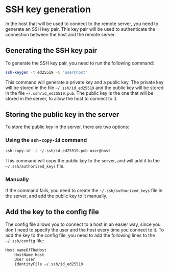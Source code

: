 # SSH key generation

In the host that will be used to connect to the remote server, you need to generate an SSH key pair.
This key pair will be used to authenticate the connection between the host and the remote server.

## Generating the SSH key pair

To generate the SSH key pair, you need to run the following command:

```bash
ssh-keygen -t ed25519 -C "user@host"
```

This command will generate a private key and a public key. The private key will be stored in the file `~/.ssh/id_ed25519` and the
public key will be stored in the file `~/.ssh/id_ed25519.pub`. The public key is the one that will be stored in
the server, to allow the host to connect to it.

## Storing the public key in the server

To store the public key in the server, there are two options:

### Using the `ssh-copy-id` command

```bash
ssh-copy-id -i ~/.ssh/id_ed25519.pub user@host
```

This command will copy the public key to the server, and will add it to the `~/.ssh/authorized_keys` file.

### Manually

If the command fails, you need to create the `~/.ssh/authorized_keys` file in the server, and add the public key to it manually.

## Add the key to the config file

The config file allows you to connect to a host in an easier way, since you don't need to specify the user and the host every time you connect to it. To add the key to the config file, you need to add
the following lines to the `~/.ssh/config` file:

```bash
Host nameOfTheHost
    HostName host
    User user
    IdentityFile ~/.ssh/id_ed25519
```
